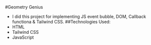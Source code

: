 #Geometry Genius
- I did this project for implementing JS event bubble, DOM, Callback functiona & Tailwind CSS.
##Technologies Used:
- HTML
- Tailwind CSS
- JavaScript